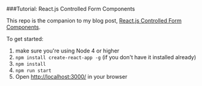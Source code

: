 ###Tutorial: React.js Controlled Form Components

This repo is the companion to my blog post, [React.js Controlled Form Components]().

To get started:
 1. make sure you're using Node 4 or higher
 2. `npm install create-react-app -g` (if you don't have it installed already)
 3. `npm install`
 4. `npm run start`
 5. Open [http://localhost:3000/](http://localhost:3000/) in your browser
